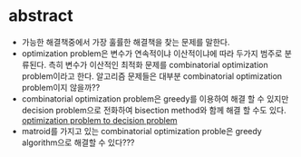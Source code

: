 # abstract

- 가능한 해결책중에서 가장 훌률한 해결책을 찾는 문제를 말한다.
- optimization problem은 변수가 연속적이냐 이산적이냐에 따라 두가지
  범주로 분류된다. 측히 변수가 이산적인 최적화 문제를 combinatorial
  optimization problem이라고 한다. 알고리즘 문제들은 대부분 combinatorial
  optimization problem이지 않을까??
- combinatorial optimization problem은 greedy를 이용하여 해결 할 수 있지만
  decision problem으로 전화하여 bisection method와 함께 해결 할
  수도 있다. 
  [optimization problem to decision problem](optimization_to_decition.md)
- matroid를 가지고 있는 combinatorial optimization proble은 
  greedy algorithm으로 해결할 수 있다???
